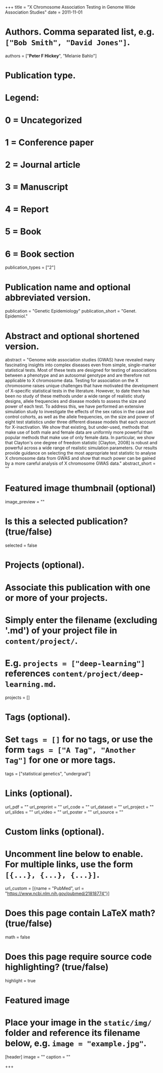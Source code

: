 +++
title = "X Chromosome Association Testing in Genome Wide Association Studies"
date = 2011-11-01

# Authors. Comma separated list, e.g. `["Bob Smith", "David Jones"]`.
authors = ["**Peter F Hickey**", "Melanie Bahlo"]


# Publication type.
# Legend:
# 0 = Uncategorized
# 1 = Conference paper
# 2 = Journal article
# 3 = Manuscript
# 4 = Report
# 5 = Book
# 6 = Book section
publication_types = ["2"]

# Publication name and optional abbreviated version.
publication = "Genetic Epidemiology"
publication_short = "Genet. Epidemiol."

# Abstract and optional shortened version.
abstract = "Genome wide association studies (GWAS) have revealed many fascinating insights into complex diseases even from simple, single-marker statistical tests. Most of these tests are designed for testing of associations between a phenotype and an autosomal genotype and are therefore not applicable to X chromosome data. Testing for association on the X chromosome raises unique challenges that have motivated the development of X-specific statistical tests in the literature. However, to date there has been no study of these methods under a wide range of realistic study designs, allele frequencies and disease models to assess the size and power of each test. To address this, we have performed an extensive simulation study to investigate the effects of the sex ratios in the case and control cohorts, as well as the allele frequencies, on the size and power of eight test statistics under three different disease models that each account for X-inactivation. We show that existing, but under-used, methods that make use of both male and female data are uniformly more powerful than popular methods that make use of only female data. In particular, we show that Clayton's one degree of freedom statistic [Clayton, 2008] is robust and powerful across a wide range of realistic simulation parameters. Our results provide guidance on selecting the most appropriate test statistic to analyse X chromosome data from GWAS and show that much power can be gained by a more careful analysis of X chromosome GWAS data."
abstract_short = ""

# Featured image thumbnail (optional)
image_preview = ""

# Is this a selected publication? (true/false)
selected = false

# Projects (optional).
#   Associate this publication with one or more of your projects.
#   Simply enter the filename (excluding '.md') of your project file in `content/project/`.
#   E.g. `projects = ["deep-learning"]` references `content/project/deep-learning.md`.
projects = []

# Tags (optional).
#   Set `tags = []` for no tags, or use the form `tags = ["A Tag", "Another Tag"]` for one or more tags.
tags = ["statistical genetics", "undergrad"]

# Links (optional).
url_pdf = ""
url_preprint = ""
url_code = ""
url_dataset = ""
url_project = ""
url_slides = ""
url_video = ""
url_poster = ""
url_source = ""

# Custom links (optional).
#   Uncomment line below to enable. For multiple links, use the form `[{...}, {...}, {...}]`.
url_custom = [{name = "PubMed", url = "https://www.ncbi.nlm.nih.gov/pubmed/21818774"}]

# Does this page contain LaTeX math? (true/false)
math = false

# Does this page require source code highlighting? (true/false)
highlight = true

# Featured image
# Place your image in the `static/img/` folder and reference its filename below, e.g. `image = "example.jpg"`.
[header]
image = ""
caption = ""

+++
